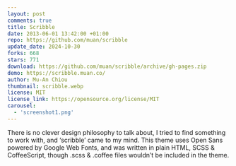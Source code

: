 ```yaml
---
layout: post
comments: true
title: Scribble
date: 2013-06-01 13:42:00 +01:00
repo: https://github.com/muan/scribble
update_date: 2024-10-30
forks: 668
stars: 771
download: https://github.com/muan/scribble/archive/gh-pages.zip
demo: https://scribble.muan.co/
author: Mu-An Chiou
thumbnail: scribble.webp
license: MIT
license_link: https://opensource.org/license/MIT
carousel:
  - 'screenshot1.png'
---
```


There is no clever design philosophy to talk about, I tried to find something to work with, and ‘scribble’ came to my mind. This theme uses Open Sans powered by Google Web Fonts, and was written in plain HTML, SCSS & CoffeeScript, though .scss & .coffee files wouldn’t be included in the theme.
